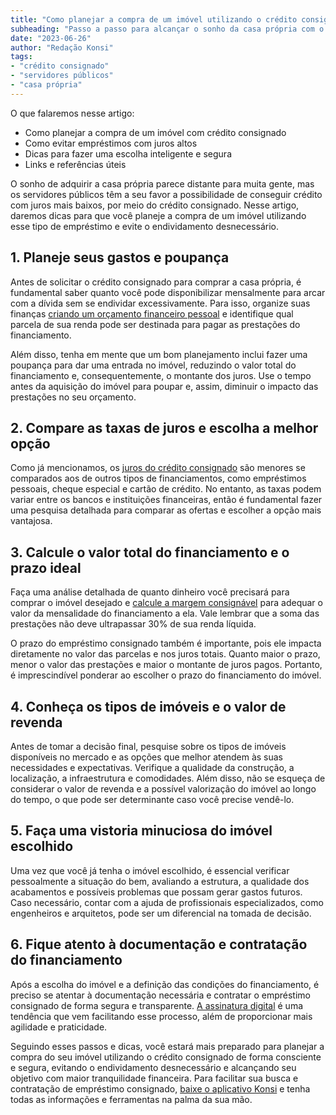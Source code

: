 ```yaml
---
title: "Como planejar a compra de um imóvel utilizando o crédito consignado"
subheading: "Passo a passo para alcançar o sonho da casa própria com o empréstimo consignado"
date: "2023-06-26"
author: "Redação Konsi"
tags:
- "crédito consignado"
- "servidores públicos"
- "casa própria"
---
```


O que falaremos nesse artigo:

- Como planejar a compra de um imóvel com crédito consignado
- Como evitar empréstimos com juros altos
- Dicas para fazer uma escolha inteligente e segura
- Links e referências úteis

O sonho de adquirir a casa própria parece distante para muita gente, mas os servidores públicos têm a seu favor a possibilidade de conseguir crédito com juros mais baixos, por meio do crédito consignado. Nesse artigo, daremos dicas para que você planeje a compra de um imóvel utilizando esse tipo de empréstimo e evite o endividamento desnecessário.

## 1. Planeje seus gastos e poupança

Antes de solicitar o crédito consignado para comprar a casa própria, é fundamental saber quanto você pode disponibilizar mensalmente para arcar com a dívida sem se endividar excessivamente. Para isso, organize suas finanças [criando um orçamento financeiro pessoal](https://konsi.com.br/postagens/como-criar-e-seguir-um-oramento-financeiro-pessoal-para-servidores-pblicos.md) e identifique qual parcela de sua renda pode ser destinada para pagar as prestações do financiamento.

Além disso, tenha em mente que um bom planejamento inclui fazer uma poupança para dar uma entrada no imóvel, reduzindo o valor total do financiamento e, consequentemente, o montante dos juros. Use o tempo antes da aquisição do imóvel para poupar e, assim, diminuir o impacto das prestações no seu orçamento.

## 2. Compare as taxas de juros e escolha a melhor opção

Como já mencionamos, os [juros do crédito consignado](https://konsi.com.br/postagens/7-dicas-para-conseguir-a-menor-taxa-de-juros-no-consignado.md) são menores se comparados aos de outros tipos de financiamentos, como empréstimos pessoais, cheque especial e cartão de crédito. No entanto, as taxas podem variar entre os bancos e instituições financeiras, então é fundamental fazer uma pesquisa detalhada para comparar as ofertas e escolher a opção mais vantajosa.

## 3. Calcule o valor total do financiamento e o prazo ideal

Faça uma análise detalhada de quanto dinheiro você precisará para comprar o imóvel desejado e [calcule a margem consignável](https://konsi.com.br/postagens/entendendo-a-margem-consignvel-como-planejar-seu-crdito-consignado.md) para adequar o valor da mensalidade do financiamento a ela. Vale lembrar que a soma das prestações não deve ultrapassar 30% de sua renda líquida.

O prazo do empréstimo consignado também é importante, pois ele impacta diretamente no valor das parcelas e nos juros totais. Quanto maior o prazo, menor o valor das prestações e maior o montante de juros pagos. Portanto, é imprescindível ponderar ao escolher o prazo do financiamento do imóvel.

## 4. Conheça os tipos de imóveis e o valor de revenda

Antes de tomar a decisão final, pesquise sobre os tipos de imóveis disponíveis no mercado e as opções que melhor atendem às suas necessidades e expectativas. Verifique a qualidade da construção, a localização, a infraestrutura e comodidades. Além disso, não se esqueça de considerar o valor de revenda e a possível valorização do imóvel ao longo do tempo, o que pode ser determinante caso você precise vendê-lo.

## 5. Faça uma vistoria minuciosa do imóvel escolhido

Uma vez que você já tenha o imóvel escolhido, é essencial verificar pessoalmente a situação do bem, avaliando a estrutura, a qualidade dos acabamentos e possíveis problemas que possam gerar gastos futuros. Caso necessário, contar com a ajuda de profissionais especializados, como engenheiros e arquitetos, pode ser um diferencial na tomada de decisão.

## 6. Fique atento à documentação e contratação do financiamento

Após a escolha do imóvel e a definição das condições do financiamento, é preciso se atentar à documentação necessária e contratar o empréstimo consignado de forma segura e transparente. [A assinatura digital](https://konsi.com.br/postagens/assinatura-digital-para-emprestimo-consignado-como-fazer.md) é uma tendência que vem facilitando esse processo, além de proporcionar mais agilidade e praticidade.

Seguindo esses passos e dicas, você estará mais preparado para planejar a compra do seu imóvel utilizando o crédito consignado de forma consciente e segura, evitando o endividamento desnecessário e alcançando seu objetivo com maior tranquilidade financeira. Para facilitar sua busca e contratação de empréstimo consignado, [baixe o aplicativo Konsi](https://konsi.com.br/download) e tenha todas as informações e ferramentas na palma da sua mão.